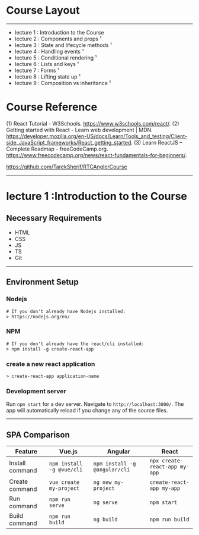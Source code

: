 # Course Layout
-------
- lecture 1 : Introduction to the Course 
- lecture 2 : Components and props ¹
- lecture 3 : State and lifecycle methods ¹
- lecture 4 : Handling events ¹
- lecture 5 : Conditional rendering ¹
- lecture 6 : Lists and keys ¹
- lecture 7 : Forms ¹
- lecture 8 : Lifting state up ¹
- lecture 9 : Composition vs inheritance ¹


 # Course Reference
(1) React Tutorial - W3Schools. https://www.w3schools.com/react/.
(2) Getting started with React - Learn web development | MDN. https://developer.mozilla.org/en-US/docs/Learn/Tools_and_testing/Client-side_JavaScript_frameworks/React_getting_started.
(3) Learn ReactJS – Complete Roadmap - freeCodeCamp.org. https://www.freecodecamp.org/news/react-fundamentals-for-beginners/.

https://github.com/TarekSherif/RTCAnglerCourse
- --------------------------------



# lecture 1 :Introduction to the Course

## Necessary Requirements 
  - HTML
  - CSS
  - JS
  - TS
  - Git

---------

## Environment Setup 

### Nodejs

    # If you don't already have Nodejs installed:
    > https://nodejs.org/en/


 ### NPM

    # If you don't already have the react/cli installed:
    > npm install -g create-react-app

 ### create a new react application

    > create-react-app application-name

 ### Development server

Run `npm start` for a dev server. Navigate to `http://localhost:3000/`. The app will automatically reload if you change any of the source files.

--------------

## SPA Comparison

  <table>
    <thead>
    <tr>
    <th>Feature</th>
    <th>Vue.js</th>
    <th>Angular</th>
    <th>React</th>
    </tr>
    </thead>
    <tbody>
    <tr>
    <td>Install command</td>
    <td><code>npm install -g @vue/cli</code></td>
    <td><code>npm install -g @angular/cli</code></td>
    <td><code>npx create-react-app my-app</code></td>
    </tr>
    <tr>
    <td>Create command</td>
    <td><code>vue create my-project</code></td>
    <td><code>ng new my-project</code></td>
    <td><code>create-react-app my-app</code></td>
    </tr>
    <tr>
    <td>Run command</td>
    <td><code>npm run serve</code></td>
    <td><code>ng serve</code></td>
    <td><code>npm start</code></td>
    </tr>
    <tr>
    <td>Build command</td>
    <td><code>npm run build</code></td>
    <td><code>ng build</code></td>
    <td><code>npm run build</code></td>
    </tr>
    </tbody>
    </table>


 

